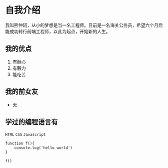 # 自我介绍
我叫熊仲轲，从小的梦想是当一名工程师。目前是一名海关公务员，希望六个月后能成功转行前端工程师，以此为起点，开始新的人生。

## 我的优点
1. 有耐心
2. 有毅力
3. 能吃苦

## 我的前女友
* 无

## 学过的编程语言有
`HTML` `CSS` `Javascript`

```
function f(){
    console.log('hello world')
}

f()
```



